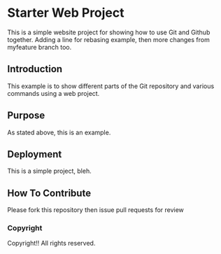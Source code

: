 # Starter Web Project

This is a simple website project for showing how to use Git and Github together. Adding a line for rebasing example, then more changes from myfeature branch too.

## Introduction

This example is to show different parts of the Git repository and various commands using a web project.

## Purpose

As stated above, this is an example.

## Deployment

This is a simple project, bleh.

## How To Contribute

Please fork this repository then issue pull requests for review

### Copyright

Copyright!! All rights reserved.
